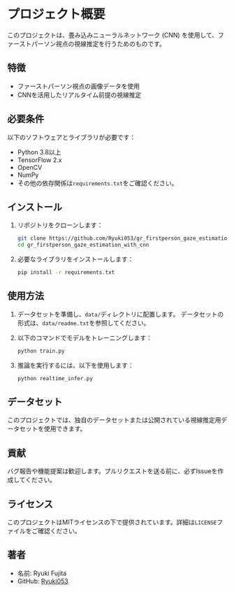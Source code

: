 # プロジェクト概要

このプロジェクトは、畳み込みニューラルネットワーク (CNN) を使用して、ファーストパーソン視点の視線推定を行うためのものです。

## 特徴

- ファーストパーソン視点の画像データを使用
- CNNを活用したリアルタイム前提の視線推定

## 必要条件

以下のソフトウェアとライブラリが必要です：

- Python 3.8以上
- TensorFlow 2.x
- OpenCV
- NumPy
- その他の依存関係は`requirements.txt`をご確認ください。

## インストール

1. リポジトリをクローンします：
    ```bash
    git clone https://github.com/Ryuki053/gr_firstperson_gaze_estimation_with_cnn.git
    cd gr_firstperson_gaze_estimation_with_cnn
    ```

2. 必要なライブラリをインストールします：
    ```bash
    pip install -r requirements.txt
    ```

## 使用方法

1. データセットを準備し、`data/`ディレクトリに配置します。
データセットの形式は、`data/readme.txt`を参照してください。

2. 以下のコマンドでモデルをトレーニングします：
    ```bash
    python train.py
    ```
3. 推論を実行するには、以下を使用します：
    ```bash
    python realtime_infer.py
    ```

## データセット

このプロジェクトでは、独自のデータセットまたは公開されている視線推定用データセットを使用できます。

## 貢献

バグ報告や機能提案は歓迎します。プルリクエストを送る前に、必ずIssueを作成してください。

## ライセンス
このプロジェクトはMITライセンスの下で提供されています。詳細は`LICENSE`ファイルをご確認ください。

## 著者

- 名前: Ryuki Fujita
- GitHub: [Ryuki053](https://github.com/Ryuki053)